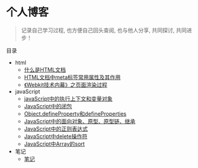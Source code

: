 # 个人博客

> 记录自己学习过程, 也方便自己回头查阅, 也与他人分享, 共同探讨, 共同进步！

目录

* html
    * [什么是HTML文档](https://github.com/sunzhaoye/blog/issues/1)
    * [HTML文档中meta标签常用属性及其作用](https://github.com/sunzhaoye/blog/issues/2)
    * [《Webkit技术内幕》之页面渲染过程](https://github.com/sunzhaoye/blog/issues/13)
* javaScript
    * [javaScript中的执行上下文和变量对象](https://github.com/sunzhaoye/blog/issues/14)
    * [JavaScript中的闭包](https://github.com/sunzhaoye/blog/issues/12)
    * [Object.defineProperty和defineProperties](https://github.com/sunzhaoye/blog/issues/8)
    * [JavaScript中的面向对象、原型、原型链、继承](https://github.com/sunzhaoye/blog/issues/10)
    * [JavaScript中的正则表达式](https://github.com/sunzhaoye/blog/issues/11)
    * [JavaScript中delete操作符](https://github.com/sunzhaoye/blog/issues/3)
    * [JavaScript中Array的sort](https://github.com/sunzhaoye/blog/issues/4)
* 笔记
	* [笔记](https://github.com/sunzhaoye/blog/tree/master/notes)